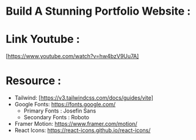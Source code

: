 # Build A Stunning Portfolio Website :

# Link Youtube :

[https://www.youtube.com/watch?v=hw4bzV9Uu7A]

# Resource :

- Tailwind: [https://v3.tailwindcss.com/docs/guides/vite]
- Google Fonts: https://fonts.google.com/
  - Primary Fonts : Josefin Sans
  - Secondary Fonts : Roboto
- Framer Motion: https://www.framer.com/motion/
- React Icons: https://react-icons.github.io/react-icons/
